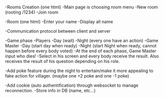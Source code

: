 -Rooms Creation (one html)
 -Main page is choosing room menu
  -New room (rooting /1234)
  -Join room

-Room (one html)
 -Enter your name
 -Display all name

-Communication protocol between client and server

-Game phase
 -Players
  -Day (wait)
  -Night (every one have an action)
 -Game Master
  -Day (start day when ready)
  -Night (start Night when ready, cannot happen before every body voted)
  -At the end of each phase, Game Master input who dies!
  -Select in his screen and every body receive the result. Also receives the result of his question depending on his role.


-Add poke feature during the night to entertain/make it more appealing to fake action for villager. (maybe one +2 poke and one -1 poke)


-Add cookie (auto authentification) through websocket to manage reconnection.
 -Store info in DB (name, etc...)


